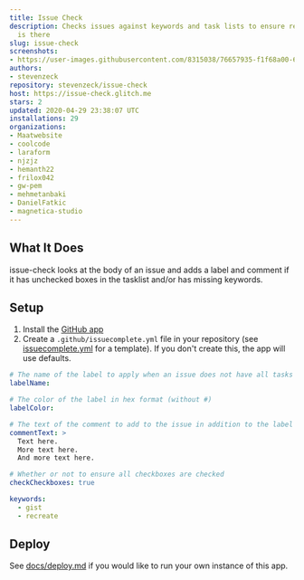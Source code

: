 ```yaml
---
title: Issue Check
description: Checks issues against keywords and task lists to ensure required info
  is there
slug: issue-check
screenshots:
- https://user-images.githubusercontent.com/8315038/76657935-f1f68a00-6540-11ea-9f38-57410f71a49a.png
authors:
- stevenzeck
repository: stevenzeck/issue-check
host: https://issue-check.glitch.me
stars: 2
updated: 2020-04-29 23:38:07 UTC
installations: 29
organizations:
- Maatwebsite
- coolcode
- laraform
- njzjz
- hemanth22
- frilox042
- gw-pem
- mehmetanbaki
- DanielFatkic
- magnetica-studio
---
```


## What It Does

issue-check looks at the body of an issue and adds a label and comment if it has unchecked boxes in the tasklist and/or has missing keywords.

## Setup

1. Install the [GitHub app](https://github.com/apps/issue-check)
2. Create a `.github/issuecomplete.yml` file in your repository (see [issuecomplete.yml](https://github.com/stevenzeck/issue-check/blob/master/issuecomplete.yml) for a template). If you don't create this, the app will use defaults.

```yaml
# The name of the label to apply when an issue does not have all tasks checked
labelName:

# The color of the label in hex format (without #)
labelColor:

# The text of the comment to add to the issue in addition to the label
commentText: >
  Text here.
  More text here.
  And more text here.

# Whether or not to ensure all checkboxes are checked
checkCheckboxes: true  

keywords:
  - gist
  - recreate
```

## Deploy

See [docs/deploy.md](https://github.com/stevenzeck/issue-check/blob/master/docs/deploy.md) if you would like to run your own instance of this app.
